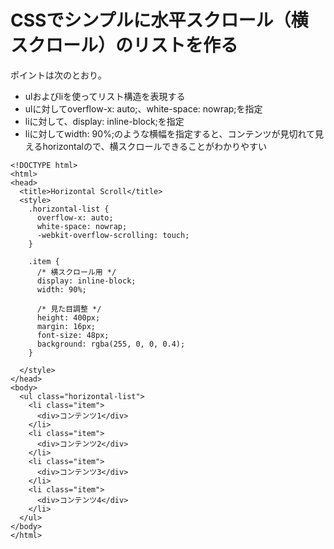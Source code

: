 # CSSでシンプルに水平スクロール（横スクロール）のリストを作る
ポイントは次のとおり。
- ulおよびliを使ってリスト構造を表現する
- ulに対してoverflow-x: auto;、white-space: nowrap;を指定
- liに対して、display: inline-block;を指定
- liに対してwidth: 90%;のような横幅を指定すると、コンテンツが見切れて見えるhorizontalので、横スクロールできることがわかりやすい

```
<!DOCTYPE html>
<html>
<head>
  <title>Horizontal Scroll</title>
  <style>
    .horizontal-list {
      overflow-x: auto;
      white-space: nowrap;
      -webkit-overflow-scrolling: touch;
    }

    .item {
      /* 横スクロール用 */
      display: inline-block;
      width: 90%;

      /* 見た目調整 */
      height: 400px;
      margin: 16px;
      font-size: 48px;
      background: rgba(255, 0, 0, 0.4);
    }

  </style>
</head>
<body>
  <ul class="horizontal-list">
    <li class="item">
      <div>コンテンツ1</div>
    </li>
    <li class="item">
      <div>コンテンツ2</div>
    </li>
    <li class="item">
      <div>コンテンツ3</div>
    </li>
    <li class="item">
      <div>コンテンツ4</div>
    </li>
  </ul>
</body>
</html>
```
